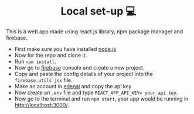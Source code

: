 <h1 align='center'> Local set-up 💻 </h1>
This is a web app made using react.js library, npm package manager and firebase.

* First make sure you have installed [node.js](https://nodejs.org/en/)
* Now for the repo and clone it.
* Run `npm install`.
* Now go to [firebase](https://firebase.google.com/) console and create a new project.
* Copy and paste the config details of your project into the `firebase.utils.jsx` file.
* Make an account in [edenai](https://app.edenai.run/user/login) and copy the api key
* Now create an `.env` file and type `REACT_APP_API_KEY= your api key`.
* Now go to the terminal and run `npm start`, your app would be running in [http://localhost:3000/](http://localhost:3000/).
 
